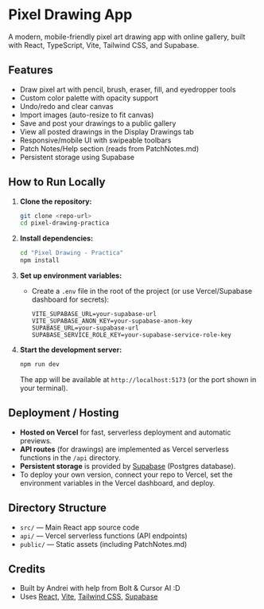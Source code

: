 # Pixel Drawing App

A modern, mobile-friendly pixel art drawing app with online gallery, built with React, TypeScript, Vite, Tailwind CSS, and Supabase.

## Features
- Draw pixel art with pencil, brush, eraser, fill, and eyedropper tools
- Custom color palette with opacity support
- Undo/redo and clear canvas
- Import images (auto-resize to fit canvas)
- Save and post your drawings to a public gallery
- View all posted drawings in the Display Drawings tab
- Responsive/mobile UI with swipeable toolbars
- Patch Notes/Help section (reads from PatchNotes.md)
- Persistent storage using Supabase

## How to Run Locally

1. **Clone the repository:**
   ```sh
   git clone <repo-url>
   cd pixel-drawing-practica
   ```

2. **Install dependencies:**
   ```sh
   cd "Pixel Drawing - Practica"
   npm install
   ```

3. **Set up environment variables:**
   - Create a `.env` file in the root of the project (or use Vercel/Supabase dashboard for secrets):
     ```env
     VITE_SUPABASE_URL=your-supabase-url
     VITE_SUPABASE_ANON_KEY=your-supabase-anon-key
     SUPABASE_URL=your-supabase-url
     SUPABASE_SERVICE_ROLE_KEY=your-supabase-service-role-key
     ```

4. **Start the development server:**
   ```sh
   npm run dev
   ```
   The app will be available at `http://localhost:5173` (or the port shown in your terminal).

## Deployment / Hosting
- **Hosted on Vercel** for fast, serverless deployment and automatic previews.
- **API routes** (for drawings) are implemented as Vercel serverless functions in the `/api` directory.
- **Persistent storage** is provided by [Supabase](https://supabase.com/) (Postgres database).
- To deploy your own version, connect your repo to Vercel, set the environment variables in the Vercel dashboard, and deploy.

## Directory Structure
- `src/` — Main React app source code
- `api/` — Vercel serverless functions (API endpoints)
- `public/` — Static assets (including PatchNotes.md)

## Credits
- Built by Andrei with help from Bolt & Cursor AI :D
- Uses [React](https://react.dev/), [Vite](https://vitejs.dev/), [Tailwind CSS](https://tailwindcss.com/), [Supabase](https://supabase.com/)

